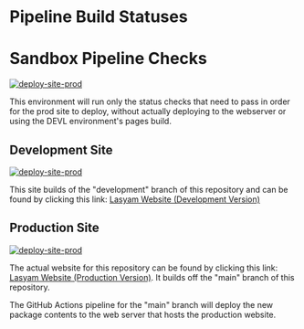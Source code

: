 # Pipeline Build Statuses

# Sandbox Pipeline Checks

[![deploy-site-prod](https://github.com/pperepa/lasyam_website/actions/workflows/deploy-site-prod.yml/badge.svg?branch=sandbox)](https://github.com/pperepa/lasyam_website/actions/workflows/deploy-site-prod.yml)

This environment will run only the status checks that need to pass in order for the prod site to deploy, without actually deploying to the webserver or using the DEVL environment's pages build.  

## Development Site

[![deploy-site-prod](https://github.com/pperepa/lasyam_website/actions/workflows/deploy-site-prod.yml/badge.svg?branch=development)](https://github.com/pperepa/lasyam_website/actions/workflows/deploy-site-prod.yml)

This site builds of the "development" branch of this repository and can be found by clicking this link: [Lasyam Website (Development Version)](https://pperepa.github.io/lasyam_website/)

## Production Site

[![deploy-site-prod](https://github.com/pperepa/lasyam_website/actions/workflows/deploy-site-prod.yml/badge.svg?branch=main)](https://github.com/pperepa/lasyam_website/actions/workflows/deploy-site-prod.yml)

The actual website for this repository can be found by clicking this link: [Lasyam Website (Production Version)](https://www.lasyam.org/). It builds off the "main" branch of this repository.  

The GitHub Actions pipeline for the "main" branch will deploy the new package contents to the web server that hosts the production website.  
